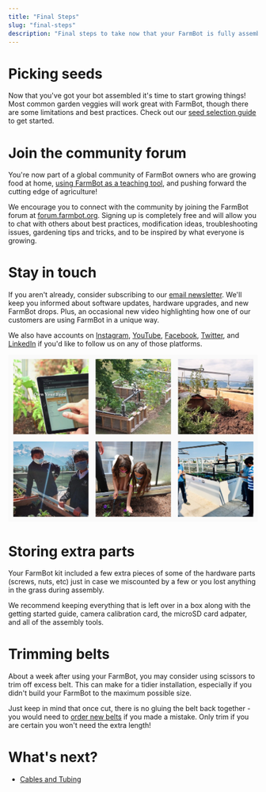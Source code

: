 ```yaml
---
title: "Final Steps"
slug: "final-steps"
description: "Final steps to take now that your FarmBot is fully assembled and powered up."
---
```



# Picking seeds

Now that you've got your bot assembled it's time to start growing things! Most common garden veggies will work great with FarmBot, though there are some limitations and best practices. Check out our [seed selection guide](http://seeds.farm.bot) to get started.

# Join the community forum

You're now part of a global community of FarmBot owners who are growing food at home, [using FarmBot as a teaching tool](https://www.youtube.com/watch?v=8PV0aR9Jl9A), and pushing forward the cutting edge of agriculture!

We encourage you to connect with the community by joining the FarmBot forum at [forum.farmbot.org](https://forum.farmbot.org/). Signing up is completely free and will allow you to chat with others about best practices, modification ideas, troubleshooting issues, gardening tips and tricks, and to be inspired by what everyone is growing.

# Stay in touch

If you aren't already, consider subscribing to our [email newsletter](http://newsletter.farm.bot/). We'll keep you informed about software updates, hardware upgrades, and new FarmBot drops. Plus, an occasional new video highlighting how one of our customers are using FarmBot in a unique way.

We also have accounts on [Instagram](http://instagram.farm.bot/), [YouTube](http://youtube.farm.bot/), [Facebook](http://facebook.farm.bot/), [Twitter](http://twitter.farm.bot/), and [LinkedIn](http://linkedin.farm.bot/) if you'd like to follow us on any of those platforms.

![FarmBot Instagram](_images/farmbot_instagram.jpg)

# Storing extra parts

Your FarmBot kit included a few extra pieces of some of the hardware parts (screws, nuts, etc) just in case we miscounted by a few or you lost anything in the grass during assembly.

We recommend keeping everything that is left over in a box along with the getting started guide, camera calibration card, the microSD card adpater, and all of the assembly tools.

# Trimming belts

About a week after using your FarmBot, you may consider using scissors to trim off excess belt. This can make for a tidier installation, especially if you didn't build your FarmBot to the maximum possible size.

Just keep in mind that once cut, there is no gluing the belt back together - you would need to [order new belts](https://farm.bot/search?q=Belt) if you made a mistake. Only trim if you are certain you won't need the extra length!

# What's next?

 * [Cables and Tubing](cables-and-tubing.md)
